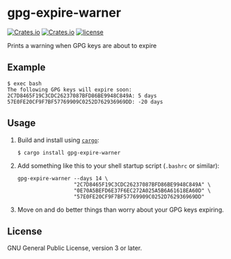 # gpg-expire-warner

[![Crates.io](https://img.shields.io/crates/v/gpg-expire-warner.svg)](https://crates.io/crates/gpg-expire-warner)
[![Crates.io](https://img.shields.io/crates/d/gpg-expire-warner.svg)](https://crates.io/crates/gpg-expire-warner)
[![license](https://img.shields.io/crates/l/gpg-expire-warner.svg)](https://github.com/emlun/gpg-expire-warner/blob/master/LICENSE)

Prints a warning when GPG keys are about to expire


## Example

```
$ exec bash
The following GPG keys will expire soon:
2C7D8465F19C3CDC26237087BFD86BE9948C849A: 5 days
57E0FE20CF9F7BF57769909C0252D762936969DD: -20 days
```


## Usage

 1. Build and install using [`cargo`][cargo]:

    ```
    $ cargo install gpg-expire-warner
    ```

 2. Add something like this to your shell startup script (`.bashrc` or similar):

    ```
    gpg-expire-warner --days 14 \
                      "2C7D8465F19C3CDC26237087BFD86BE9948C849A" \
                      "0E70A5BEFD6E37F6EC272A025A5B6A61618EA60D" \
                      "57E0FE20CF9F7BF57769909C0252D762936969DD"
    ```

 3. Move on and do better things than worry about your GPG keys expiring.


## License

GNU General Public License, version 3 or later.


[cargo]: https://crates.io/crates/gpg-expire-warner
